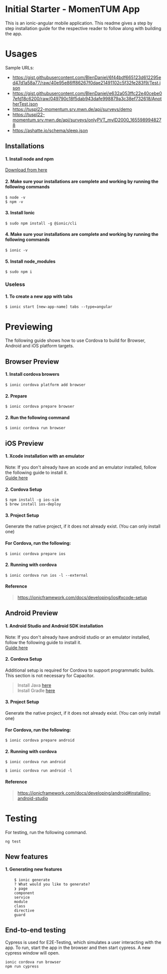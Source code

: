 # Initial Starter - MomenTUM App

This is an ionic-angular mobile application.
This readme gives a step by step installation guide for the respective
reader to follow along with building the app.

# Usages

Sample URLs:
* https://gist.githubusercontent.com/BlenDaniel/6f44bdf665123d612295ed47d1a58a77/raw/40e95e86ff86267f0dae21491102c5f32fe283f9/Test.json
* https://gist.githubusercontent.com/BlenDaniel/e632a053ffc22e40cebe07efd18c6200/raw/049790c18f5dab943dafe998879a3c38ef732618/AnotherTest.json
* https://tuspl22-momentum.srv.mwn.de/api/surveys/demo 
* https://tuspl22-momentum.srv.mwn.de/api/surveys/onlyPVT_myID2000_1655989948278
* https://ashatte.io/schema/sleep.json

## Installations

#### 1. Install node and npm

[Download from here](https://nodejs.org/en/download/)

#### 2. Make sure your installations are complete and working by running the following commands

    $ node -v
    $ npm -v

#### 3. Install Ionic

    $ sudo npm install -g @ionic/cli

#### 4. Make sure your installations are complete and working by running the following commands

    $ ionic -v

#### 5. Install node_modules

    $ sudo npm i

### Useless

#### 1. To create a new app with tabs

    $ ionic start [new-app-name] tabs --type=angular

# Previewing

The following guide shows how to use Cordova to build for Browser, Android and iOS platform targets.
<br>

## Browser Preview

#### 1. Install cordova browers

    $ ionic cordova platform add browser

#### 2. Prepare

    $ ionic cordova prepare browser

#### 2. Run the following command

    $ ionic cordova run browser

## iOS Preview

#### 1. Xcode installation with an emulator

Note: If you don't already have an xcode and an emulator installed, follow the following guide
to install it. <br>[Guide here](https://ionicframework.com/docs/developing/ios#xcode-setup)

#### 2. Cordova Setup

    $ npm install -g ios-sim
    $ brew install ios-deploy

#### 3. Project Setup​

Generate the native project, if it does not already exist. (You can only install one)

#### For Cordova, run the following:

    $ ionic cordova prepare ios

#### 2. Running with cordova

    $ ionic cordova run ios -l --external

#### Reference

> https://ionicframework.com/docs/developing/ios#xcode-setup

## Android Preview

#### 1. Android Studio and Android SDK installation

Note: If you don't already have android studio or an emulator installed, follow the following guide
to install it. <br>[Guide here](https://ionicframework.com/docs/developing/android#android-studio)

#### 2. Cordova Setup

Additional setup is required for Cordova to support programmatic builds. This section is not necessary for Capacitor.

> Install Java [here](https://ionicframework.com/docs/developing/android#java) <br>
> Install Gradle [here](https://ionicframework.com/docs/developing/android#gradle)

#### 3. Project Setup​

Generate the native project, if it does not already exist. (You can only install one)

#### For Cordova, run the following:

    $ ionic cordova prepare android

#### 2. Running with cordova

    $ ionic cordova run android

    $ ionic cordova run android -l

#### Reference

> https://ionicframework.com/docs/developing/android#installing-android-studio

# Testing

For testing, run the following command.

    ng test

## New features

#### 1. Generating new features

        $ ionic generate
        ? What would you like to generate?
        ❯ page
        component
        service
        module
        class
        directive
        guard

## End-to-end testing

Cypress is used for E2E-Testing, which simulates a user interacting with the app. To run, start the app in the browser and then start cypress. A new cypress window will open.

```
ionic cordova run browser
npm run cypress
```
